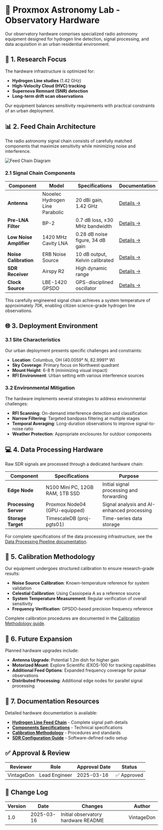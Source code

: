 ﻿<!-- 
---
title: "Proxmox Astronomy Lab - Observatory Hardware"
description: "Documentation of the radio astronomy equipment, signal chains, and hardware components used for hydrogen line research"
author: "VintageDon"
tags: ["hardware", "radio-astronomy", "hydrogen-line", "sdr", "antenna"]
category: "Infrastructure"
kb_type: "Reference"
version: "1.0"
status: "Published"
last_updated: "2025-03-16"
---
-->

# 📡 **Proxmox Astronomy Lab - Observatory Hardware**

Our observatory hardware comprises specialized radio astronomy equipment designed for hydrogen line detection, signal processing, and data acquisition in an urban residential environment.

## 🔭 **1. Research Focus**

The hardware infrastructure is optimized for:

- **Hydrogen Line studies** (1.42 GHz)
- **High-Velocity Cloud (HVC) tracking**
- **Supernova Remnant (SNR) detection**
- **Long-term drift scan observations**

Our equipment balances sensitivity requirements with practical constraints of an urban deployment.

## 📊 **2. Feed Chain Architecture**

The radio astronomy signal chain consists of carefully matched components that maximize sensitivity while minimizing noise and interference.

![Feed Chain Diagram](../assets/feed-chain-diagram.png)

### **2.1 Signal Chain Components**

| **Component** | **Model** | **Specifications** | **Documentation** |
|--------------|----------|-------------------|-------------------|
| **Antenna** | Nooelec Hydrogen Line Parabolic | 20 dBi gain, 1.42 GHz | [Details →](hydrogen-line-feed-chain.md#antenna) |
| **Pre-LNA Filter** | BP-2 | 0.7 dB loss, ±30 MHz bandwidth | [Details →](hydrogen-line-feed-chain.md#pre-lna-filter) |
| **Low Noise Amplifier** | 1420 MHz Cavity LNA | 0.28 dB noise figure, 34 dB gain | [Details →](hydrogen-line-feed-chain.md#low-noise-amplifier) |
| **Noise Calibration** | ERB Noise Source | 10 dB output, Kelvin calibrated | [Details →](hydrogen-line-feed-chain.md#calibration) |
| **SDR Receiver** | Airspy R2 | High dynamic range | [Details →](hydrogen-line-feed-chain.md#sdr) |
| **Clock Source** | LBE-1420 GPSDO | GPS-disciplined oscillator | [Details →](hydrogen-line-feed-chain.md#clock) |

This carefully engineered signal chain achieves a system temperature of approximately 70K, enabling citizen science-grade hydrogen line observations.

## 🌐 **3. Deployment Environment**

### **3.1 Site Characteristics**

Our urban deployment presents specific challenges and constraints:

- **Location**: Columbus, OH (40.0059° N, 82.9991° W)
- **Sky Coverage**: Primary focus on Northwest quadrant
- **Mount Height**: 6-8 ft (minimizing visual impact)
- **RFI Environment**: Urban setting with various interference sources

### **3.2 Environmental Mitigation**

The hardware implements several strategies to address environmental challenges:

- **RFI Scanning**: On-demand interference detection and classification
- **Narrow Filtering**: Targeted bandpass filtering at multiple stages
- **Temporal Averaging**: Long-duration observations to improve signal-to-noise ratio
- **Weather Protection**: Appropriate enclosures for outdoor components

## 💻 **4. Data Processing Hardware**

Raw SDR signals are processed through a dedicated hardware chain:

| **Component** | **Specifications** | **Purpose** |
|--------------|-------------------|------------|
| **Edge Node** | N100 Mini PC, 12GB RAM, 1TB SSD | Initial signal processing and forwarding |
| **Processing Server** | Proxmox Node04 (GPU-equipped) | Signal analysis and AI-enhanced processing |
| **Storage Target** | TimescaleDB (proj-pgts01) | Time-series data storage |

For complete specifications of the data processing infrastructure, see the [Data Processing Pipeline documentation](../projects/data-processing-pipeline.md).

## 🧪 **5. Calibration Methodology**

Our equipment undergoes structured calibration to ensure research-grade results:

- **Noise Source Calibration**: Known-temperature reference for system validation
- **Celestial Calibration**: Using Cassiopeia A as a reference source
- **System Temperature Measurement**: Regular verification of overall sensitivity
- **Frequency Verification**: GPSDO-based precision frequency reference

Complete calibration procedures are documented in the [Calibration Methodology guide](calibration-methodology.md).

## 🚀 **6. Future Expansion**

Planned hardware upgrades include:

- **Antenna Upgrade**: Potential 1.2m dish for higher gain
- **Motorized Mount**: Explore Scientific iEXOS-100 for tracking capabilities
- **Additional Feed Options**: Expanded frequency coverage for pulsar observations
- **Distributed Processing**: Additional edge nodes for parallel signal processing

## 📝 **7. Documentation Resources**

Detailed hardware documentation is available:

- [**Hydrogen Line Feed Chain**](hydrogen-line-feed-chain.md) - Complete signal path details
- [**Components Specifications**](components-specifications.md) - Technical specifications
- [**Calibration Methodology**](calibration-methodology.md) - Procedures and standards
- [**SDR Configuration Guide**](sdr-configuration.md) - Software-defined radio setup

## **✅ Approval & Review**

| **Reviewer** | **Role** | **Approval Date** | **Status** |
|-------------|---------|------------------|------------|
| VintageDon | Lead Engineer | 2025-03-16 | ✅ Approved |

## **📜 Change Log**

| **Version** | **Date** | **Changes** | **Author** |
|------------|---------|-------------|------------|
| 1.0 | 2025-03-16 | Initial observatory hardware README | VintageDon |
